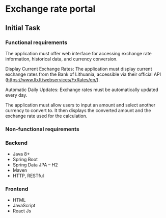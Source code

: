 # Exchange rate portal

## Initial Task

### Functional requirements

The application must offer web interface for accessing exchange rate information, historical data, and currency conversion.

Display Current Exchange Rates: The application must display current exchange rates from the Bank of Lithuania, accessible via their official API (https://www.lb.lt/webservices/FxRates/en/).

Automatic Daily Updates: Exchange rates must be automatically updated every day.

The application must allow users to input an amount and select another currency to convert to. It then displays the converted amount and the exchange rate used for the calculation.
### Non-functional requirements

### Backend

* Java 8+
* Spring Boot
* Spring Data JPA – H2
* Maven
* HTTP, RESTful

### Frontend

* HTML
* JavaScript
* React Js
